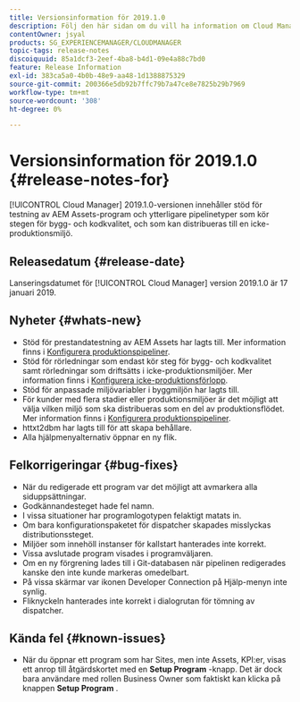 ```yaml
---
title: Versionsinformation för 2019.1.0
description: Följ den här sidan om du vill ha information om Cloud Manager 2019.1.0.
contentOwner: jsyal
products: SG_EXPERIENCEMANAGER/CLOUDMANAGER
topic-tags: release-notes
discoiquuid: 85a1dcf3-2eef-4ba8-b4d1-09e4a88c7bd0
feature: Release Information
exl-id: 383ca5a0-4b0b-48e9-aa48-1d1388875329
source-git-commit: 200366e5db92b7ffc79b7a47ce8e7825b29b7969
workflow-type: tm+mt
source-wordcount: '308'
ht-degree: 0%

---
```


# Versionsinformation för 2019.1.0 {#release-notes-for}

[!UICONTROL Cloud Manager] 2019.1.0-versionen innehåller stöd för testning av AEM Assets-program och ytterligare pipelinetyper som kör stegen för bygg- och kodkvalitet, och som kan distribueras till en icke-produktionsmiljö.

## Releasedatum {#release-date}

Lanseringsdatumet för [!UICONTROL Cloud Manager] version 2019.1.0 är 17 januari 2019.

## Nyheter {#whats-new}

* Stöd för prestandatestning av AEM Assets har lagts till. Mer information finns i [Konfigurera produktionspipeliner](/help/using/production-pipelines.md).
* Stöd för rörledningar som endast kör steg för bygg- och kodkvalitet samt rörledningar som driftsätts i icke-produktionsmiljöer. Mer information finns i [Konfigurera icke-produktionsförlopp](/help/using/non-production-pipelines.md).
* Stöd för anpassade miljövariabler i byggmiljön har lagts till.
* För kunder med flera stadier eller produktionsmiljöer är det möjligt att välja vilken miljö som ska distribueras som en del av produktionsflödet. Mer information finns i [Konfigurera produktionspipeliner](/help/using/production-pipelines.md).
* httxt2dbm har lagts till för att skapa behållare.
* Alla hjälpmenyalternativ öppnar en ny flik.

## Felkorrigeringar {#bug-fixes}

* När du redigerade ett program var det möjligt att avmarkera alla siduppsättningar.
* Godkännandesteget hade fel namn.
* I vissa situationer har programlogotypen felaktigt matats in.
* Om bara konfigurationspaketet för dispatcher skapades misslyckas distributionssteget.
* Miljöer som innehöll instanser för kallstart hanterades inte korrekt.
* Vissa avslutade program visades i programväljaren.
* Om en ny förgrening lades till i Git-databasen när pipelinen redigerades kanske den inte kunde markeras omedelbart.
* På vissa skärmar var ikonen Developer Connection på Hjälp-menyn inte synlig.
* Fliknyckeln hanterades inte korrekt i dialogrutan för tömning av dispatcher.

## Kända fel {#known-issues}

* När du öppnar ett program som har Sites, men inte Assets, KPI:er, visas ett anrop till åtgärdskortet med en **Setup Program** -knapp. Det är dock bara användare med rollen Business Owner som faktiskt kan klicka på knappen **Setup Program** .
